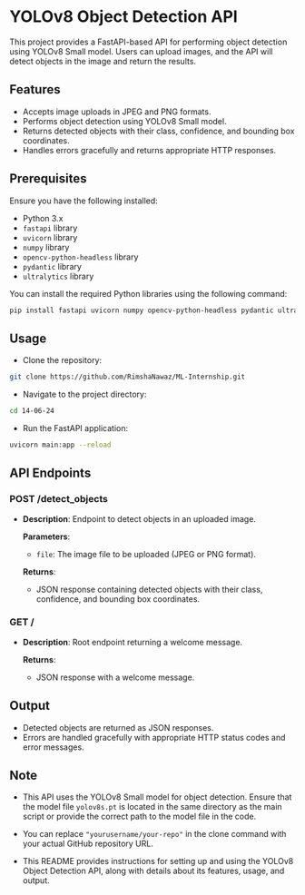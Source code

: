# YOLOv8 Object Detection API

This project provides a FastAPI-based API for performing object detection using YOLOv8 Small model. Users can upload images, and the API will detect objects in the image and return the results.

## Features

- Accepts image uploads in JPEG and PNG formats.
- Performs object detection using YOLOv8 Small model.
- Returns detected objects with their class, confidence, and bounding box coordinates.
- Handles errors gracefully and returns appropriate HTTP responses.

## Prerequisites

Ensure you have the following installed:

- Python 3.x
- `fastapi` library
- `uvicorn` library
- `numpy` library
- `opencv-python-headless` library
- `pydantic` library
- `ultralytics` library

You can install the required Python libraries using the following command:

```bash
pip install fastapi uvicorn numpy opencv-python-headless pydantic ultralytics
```

## Usage

- Clone the repository:

``` bash 
git clone https://github.com/RimshaNawaz/ML-Internship.git
```

- Navigate to the project directory:

``` bash 
cd 14-06-24
```
- Run the FastAPI application:

``` bash
uvicorn main:app --reload
```

## API Endpoints

### POST /detect_objects

- **Description**: Endpoint to detect objects in an uploaded image.
  
  **Parameters**:
  - `file`: The image file to be uploaded (JPEG or PNG format).
  
  **Returns**:
  - JSON response containing detected objects with their class, confidence, and bounding box coordinates.

### GET /

- **Description**: Root endpoint returning a welcome message.

  **Returns**:
  - JSON response with a welcome message.

## Output

- Detected objects are returned as JSON responses.
- Errors are handled gracefully with appropriate HTTP status codes and error messages.

## Note

- This API uses the YOLOv8 Small model for object detection. Ensure that the model file `yolov8s.pt` is located in the same directory as the main script or provide the correct path to the model file in the code.

- You can replace `"yourusername/your-repo"` in the clone command with your actual GitHub repository URL. 

- This README provides instructions for setting up and using the YOLOv8 Object Detection API, along with details about its features, usage, and output.
